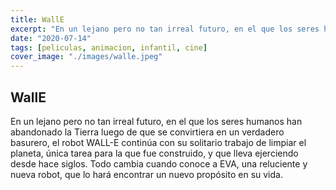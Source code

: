 ```yaml
---
title: WallE
excerpt: "En un lejano pero no tan irreal futuro, en el que los seres humanos han abandonado la Tierra.."
date: "2020-07-14"
tags: [peliculas, animacion, infantil, cine]
cover_image: "./images/walle.jpeg"
---
```


## WallE

En un lejano pero no tan irreal futuro, en el que los seres humanos han abandonado la Tierra luego de que se convirtiera en un verdadero basurero, el robot WALL-E continúa con su solitario trabajo de limpiar el planeta, única tarea para la que fue construido, y que lleva ejerciendo desde hace siglos. Todo cambia cuando conoce a EVA, una reluciente y nueva robot, que lo hará encontrar un nuevo propósito en su vida.